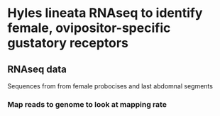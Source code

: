
# Hyles lineata RNAseq to identify female, ovipositor-specific gustatory receptors

## RNAseq data

Sequences from from female probocises and last abdomnal segments



### Map reads to genome to look at mapping rate


